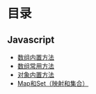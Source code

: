 # 目录

## Javascript

- [数组内置方法](./javascript/数组)
- [数组常用方法](./javascript/数组方法)
- [对象内置方法](./javascript/对象)
- [Map和Set（映射和集合）](./javascript/Map和Set)

